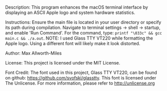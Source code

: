 Description: This program enhances the macOS terminal interface by displaying an ASCII Apple logo and system hardware statistics. 

Instructions: Ensure the main file is located in your user directory or specify its path during compilation. Navigate to terminal settings -> shell -> startup, and enable 'Run Command'. For the command, type: `printf "\033c" && gcc main.c && ./a.out`. NOTE: I used Glass TTY VT220 while formatting the Apple logo. Using a different font will likely make it look distorted.

Author: Max Allworth-Miles

License: This project is licensed under the MIT License.

Font Credit: The font used in this project, Glass TTY VT220, can be found on github: https://github.com/svofski/glasstty. This font is licensed under The Unlicense. For more information, please refer to http://unlicense.org

